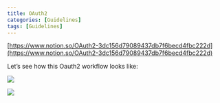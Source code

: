 ```yaml
---
title: OAuth2
categories: [Guidelines]
tags: [Guidelines]
---
```


[https://www.notion.so/OAuth2-3dc156d79089437db7f6becd4fbc222d](https://www.notion.so/OAuth2-3dc156d79089437db7f6becd4fbc222d)


Let’s see how this Oauth2 workflow looks like:


![](https://prod-files-secure.s3.us-west-2.amazonaws.com/9960fb2a-b75e-4bea-a8f9-b00925db1215/3bce41e0-99e8-4ebd-9701-e2bc9cbb79a2/Untitled.png?X-Amz-Algorithm=AWS4-HMAC-SHA256&X-Amz-Content-Sha256=UNSIGNED-PAYLOAD&X-Amz-Credential=ASIAZI2LB4664YJ6LA2H%2F20250410%2Fus-west-2%2Fs3%2Faws4_request&X-Amz-Date=20250410T202350Z&X-Amz-Expires=3600&X-Amz-Security-Token=IQoJb3JpZ2luX2VjEDMaCXVzLXdlc3QtMiJIMEYCIQC5aaGqqPjjcZVt4ujPp8MarCC9NmHpZP87RKSujt0L%2BgIhAKgygJG7mZuV1Y4KBIXLWc4egy1gyvgn5xphZTE1v9izKogECKz%2F%2F%2F%2F%2F%2F%2F%2F%2F%2FwEQABoMNjM3NDIzMTgzODA1IgxulKq5wfmvx4gXQwQq3APSBqwmHqsIHZXZSEsT1Uu9i5VLBPreGAY4A5ywANysgUWV95%2Fk4l%2BtbajU%2Bd9SJTdQbprCZjEd5UW6AQZZ9z9sZcdQAqU1%2F8tjKDsNxX%2Bol0qC3YEUl2Yw%2F2hKa44IFE%2BxRbGEAPmHC09Um6rw7QSWY66CYkcQwjrsHBcgmjVcMrcIDOqz9NTtZNwOQ%2Bt7iK873rMw1pfNew8RvdoP5TjhuY9XLVZGZIwbau2Bv89El7OtRpmEyGdB2Ycrqy%2F80lrARc7BbONW3joc18q2V9F8NlxI68GeQAEDZYQkJCPd2DdiyHNJCWOCJZal%2FWf9h5GSdnoSh9pJ21lXtqJVOcLcFSvz45Jd114p1sTS9urMxaXt1fX%2Fax9tNktMrf7rTMAMUgmkn7SgXKtMd1NcC8XiM2P6jVEz%2FrgjW9i1ARq0idoJX3OQr0C%2Ff7I0pE9MJ87AezvHbxQNitq%2B3mhC2mihEhx%2BK7BXaI1h%2F4mLr0zdsP4YROaIYOGLUiGJAris6%2FxbI9cmjaFtTKOHCoeqZ1muGVaQ%2BufRBDOEmcT8JlHHpCA9cIw6hwSnPLkEnMfMtA%2BS4zI%2BQjm8qEjpMlNt6fDIMMVCPPBlsffc2qDgax5ynUCMhLHMB0AjDrGjgzDJseC%2FBjqkAXlD2Kza1K2BBxYAXahDN880PX3xIMhG4VcKQVpGvfOYG3FZAsHY%2B7Y2FsChaFOEsyGUhWjCUg4KjM3sGw%2B62rKPiRVIJIw8I1D6fS%2FHviml5VrWNTuQuDWWdvJ0vKf5qXh7iCYqaYP7O4KrZ%2Bny2Z4nbb9oZJ1a2hJOSfSlY%2B39727LNdAaq8NLOuRMa31vmM7fHVPVaxLtRmFyVq%2BZPmoEPdgv&X-Amz-Signature=2f405cce727f7d88d7fb2f32eecc1aec29f1f6c6d06fc2c98ed1358a4ae1f318&X-Amz-SignedHeaders=host&x-id=GetObject)


![](https://prod-files-secure.s3.us-west-2.amazonaws.com/9960fb2a-b75e-4bea-a8f9-b00925db1215/27d32b66-de43-41de-80f7-7edb81d1190f/Untitled.png?X-Amz-Algorithm=AWS4-HMAC-SHA256&X-Amz-Content-Sha256=UNSIGNED-PAYLOAD&X-Amz-Credential=ASIAZI2LB4664YJ6LA2H%2F20250410%2Fus-west-2%2Fs3%2Faws4_request&X-Amz-Date=20250410T202350Z&X-Amz-Expires=3600&X-Amz-Security-Token=IQoJb3JpZ2luX2VjEDMaCXVzLXdlc3QtMiJIMEYCIQC5aaGqqPjjcZVt4ujPp8MarCC9NmHpZP87RKSujt0L%2BgIhAKgygJG7mZuV1Y4KBIXLWc4egy1gyvgn5xphZTE1v9izKogECKz%2F%2F%2F%2F%2F%2F%2F%2F%2F%2FwEQABoMNjM3NDIzMTgzODA1IgxulKq5wfmvx4gXQwQq3APSBqwmHqsIHZXZSEsT1Uu9i5VLBPreGAY4A5ywANysgUWV95%2Fk4l%2BtbajU%2Bd9SJTdQbprCZjEd5UW6AQZZ9z9sZcdQAqU1%2F8tjKDsNxX%2Bol0qC3YEUl2Yw%2F2hKa44IFE%2BxRbGEAPmHC09Um6rw7QSWY66CYkcQwjrsHBcgmjVcMrcIDOqz9NTtZNwOQ%2Bt7iK873rMw1pfNew8RvdoP5TjhuY9XLVZGZIwbau2Bv89El7OtRpmEyGdB2Ycrqy%2F80lrARc7BbONW3joc18q2V9F8NlxI68GeQAEDZYQkJCPd2DdiyHNJCWOCJZal%2FWf9h5GSdnoSh9pJ21lXtqJVOcLcFSvz45Jd114p1sTS9urMxaXt1fX%2Fax9tNktMrf7rTMAMUgmkn7SgXKtMd1NcC8XiM2P6jVEz%2FrgjW9i1ARq0idoJX3OQr0C%2Ff7I0pE9MJ87AezvHbxQNitq%2B3mhC2mihEhx%2BK7BXaI1h%2F4mLr0zdsP4YROaIYOGLUiGJAris6%2FxbI9cmjaFtTKOHCoeqZ1muGVaQ%2BufRBDOEmcT8JlHHpCA9cIw6hwSnPLkEnMfMtA%2BS4zI%2BQjm8qEjpMlNt6fDIMMVCPPBlsffc2qDgax5ynUCMhLHMB0AjDrGjgzDJseC%2FBjqkAXlD2Kza1K2BBxYAXahDN880PX3xIMhG4VcKQVpGvfOYG3FZAsHY%2B7Y2FsChaFOEsyGUhWjCUg4KjM3sGw%2B62rKPiRVIJIw8I1D6fS%2FHviml5VrWNTuQuDWWdvJ0vKf5qXh7iCYqaYP7O4KrZ%2Bny2Z4nbb9oZJ1a2hJOSfSlY%2B39727LNdAaq8NLOuRMa31vmM7fHVPVaxLtRmFyVq%2BZPmoEPdgv&X-Amz-Signature=19c0c295c7244b57dd90be7daced690c22f2601091e8aaf6029c4afaea4dfd83&X-Amz-SignedHeaders=host&x-id=GetObject)

